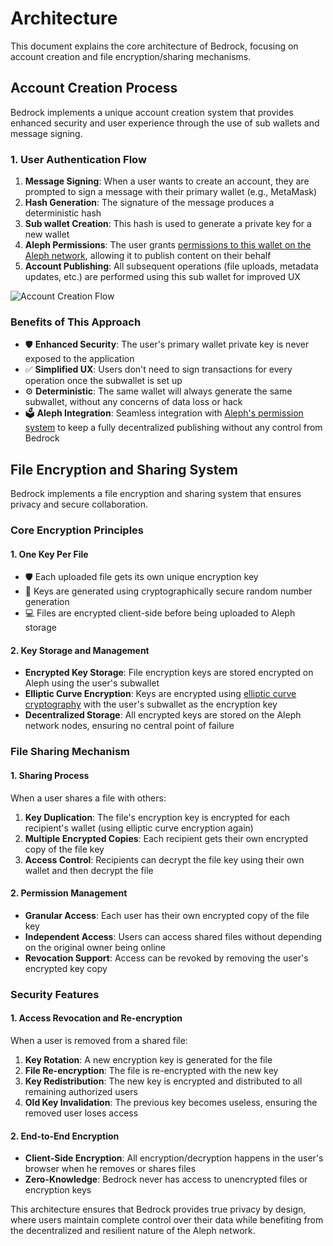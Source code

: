 # Architecture

This document explains the core architecture of Bedrock, focusing on account creation and file encryption/sharing
mechanisms.

## Account Creation Process

Bedrock implements a unique account creation system that provides enhanced security and user experience through the
use of sub wallets and message signing.

### 1. User Authentication Flow

1. **Message Signing**: When a user wants to create an account, they are prompted to sign a message with their primary
   wallet (e.g., MetaMask)
2. **Hash Generation**: The signature of the message produces a deterministic hash
3. **Sub wallet Creation**: This hash is used to generate a private key for a new wallet
4. **Aleph Permissions**: The user
   grants [permissions to this wallet on the Aleph network](https://docs.aleph.cloud/devhub/building-applications/messaging/permissions.html),
   allowing it to publish
   content on their behalf
5. **Account Publishing**: All subsequent operations (file uploads, metadata updates, etc.) are performed using this
   sub wallet for improved UX

![Account Creation Flow](/assets/wallet.png)

### Benefits of This Approach

- 🛡️ **Enhanced Security**: The user's primary wallet private key is never exposed to the application
- ✅ **Simplified UX**: Users don't need to sign transactions for every operation once the subwallet is set up
- ⚙️ **Deterministic**: The same wallet will always generate the same subwallet, without any concerns of data loss or
  hack
- 🗳️ **Aleph Integration**: Seamless integration
  with [Aleph's permission system](https://docs.aleph.cloud/devhub/building-applications/messaging/permissions.html)
  to keep a fully decentralized publishing
  without any control from Bedrock

## File Encryption and Sharing System

Bedrock implements a file encryption and sharing system that ensures privacy and secure collaboration.

### Core Encryption Principles

#### 1. One Key Per File

- 🛡️ Each uploaded file gets its own unique encryption key
- 🔑 Keys are generated using cryptographically secure random number generation
- 💻 Files are encrypted client-side before being uploaded to Aleph storage

#### 2. Key Storage and Management

- **Encrypted Key Storage**: File encryption keys are stored encrypted on Aleph using the user's subwallet
- **Elliptic Curve Encryption**: Keys are encrypted
  using [elliptic curve cryptography](https://blog.cloudflare.com/a-relatively-easy-to-understand-primer-on-elliptic-curve-cryptography/)
  with the user's subwallet as the
  encryption key
- **Decentralized Storage**: All encrypted keys are stored on the Aleph network nodes, ensuring no central point of
  failure

### File Sharing Mechanism

#### 1. Sharing Process

When a user shares a file with others:

1. **Key Duplication**: The file's encryption key is encrypted for each recipient's wallet (using elliptic curve
   encryption again)
2. **Multiple Encrypted Copies**: Each recipient gets their own encrypted copy of the file key
3. **Access Control**: Recipients can decrypt the file key using their own wallet and then decrypt the file

#### 2. Permission Management

- **Granular Access**: Each user has their own encrypted copy of the file key
- **Independent Access**: Users can access shared files without depending on the original owner being online
- **Revocation Support**: Access can be revoked by removing the user's encrypted key copy

### Security Features

#### 1. Access Revocation and Re-encryption

When a user is removed from a shared file:

1. **Key Rotation**: A new encryption key is generated for the file
2. **File Re-encryption**: The file is re-encrypted with the new key
3. **Key Redistribution**: The new key is encrypted and distributed to all remaining authorized users
4. **Old Key Invalidation**: The previous key becomes useless, ensuring the removed user loses access

#### 2. End-to-End Encryption

- **Client-Side Encryption**: All encryption/decryption happens in the user's browser when he removes or shares files
- **Zero-Knowledge**: Bedrock never has access to unencrypted files or encryption keys

This architecture ensures that Bedrock provides true privacy by design, where users maintain complete control over
their data while benefiting from the decentralized and resilient nature of the Aleph network.
